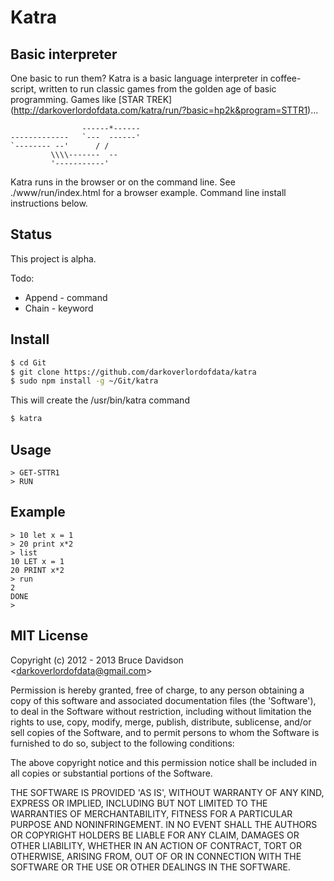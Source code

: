 # Katra

## Basic interpreter

One basic to run them? Katra is a basic language interpreter in coffee-script,
written to run classic games from the golden age of basic programming. Games
like [STAR TREK] (http://darkoverlordofdata.com/katra/run/?basic=hp2k&program=STTR1)...

                    ------*------
    -------------   `---  ------'
    `-------- --'      / /
             \\\\-------  --
             '-----------'

Katra runs in the browser or on the command line.
See ./www/run/index.html for a browser example.
Command line install instructions below.


## Status
This project is alpha.

Todo:

* Append - command
* Chain - keyword



## Install

```bash
$ cd Git
$ git clone https://github.com/darkoverlordofdata/katra
$ sudo npm install -g ~/Git/katra
```

This will create the /usr/bin/katra command

```bash
$ katra
```

## Usage
```basic
> GET-STTR1
> RUN
```

## Example
```basic
> 10 let x = 1
> 20 print x*2
> list
10 LET x = 1
20 PRINT x*2
> run
2
DONE
>
```


## MIT License

Copyright (c) 2012 - 2013 Bruce Davidson &lt;darkoverlordofdata@gmail.com&gt;

Permission is hereby granted, free of charge, to any person obtaining
a copy of this software and associated documentation files (the
'Software'), to deal in the Software without restriction, including
without limitation the rights to use, copy, modify, merge, publish,
distribute, sublicense, and/or sell copies of the Software, and to
permit persons to whom the Software is furnished to do so, subject to
the following conditions:

The above copyright notice and this permission notice shall be
included in all copies or substantial portions of the Software.

THE SOFTWARE IS PROVIDED 'AS IS', WITHOUT WARRANTY OF ANY KIND,
EXPRESS OR IMPLIED, INCLUDING BUT NOT LIMITED TO THE WARRANTIES OF
MERCHANTABILITY, FITNESS FOR A PARTICULAR PURPOSE AND NONINFRINGEMENT.
IN NO EVENT SHALL THE AUTHORS OR COPYRIGHT HOLDERS BE LIABLE FOR ANY
CLAIM, DAMAGES OR OTHER LIABILITY, WHETHER IN AN ACTION OF CONTRACT,
TORT OR OTHERWISE, ARISING FROM, OUT OF OR IN CONNECTION WITH THE
SOFTWARE OR THE USE OR OTHER DEALINGS IN THE SOFTWARE.
